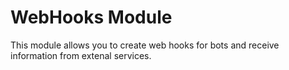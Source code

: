 # WebHooks Module

This module allows you to create web hooks for bots and receive information from extenal services.